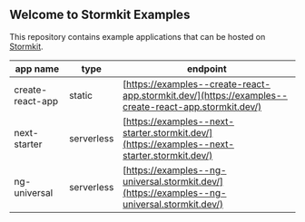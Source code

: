 ## Welcome to Stormkit Examples

This repository contains example applications that can be hosted on [Stormkit](https://www.stormkit.io).

| app name         | type       | endpoint |
| --------         | ----       | -------- |
| create-react-app | static     | [https://examples--create-react-app.stormkit.dev/](https://examples--create-react-app.stormkit.dev/) |
| next-starter     | serverless | [https://examples--next-starter.stormkit.dev/](https://examples--next-starter.stormkit.dev/) |
| ng-universal     | serverless | [https://examples--ng-universal.stormkit.dev/](https://examples--ng-universal.stormkit.dev/) |
